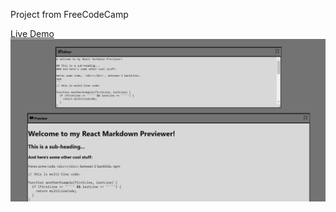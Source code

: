 Project from FreeCodeCamp

[Live Demo](https://jgnim.github.io/simple-markdown-previewer/)
![screenshot](./simple-markdown-previewer.png/)